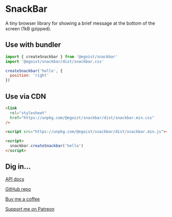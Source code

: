 # SnackBar

A tiny browser library for showing a brief message at the bottom of the screen (1kB gzipped).

## Use with bundler

```js
import { createSnackbar } from '@egoist/snackbar'
import '@egoist/snackbar/dist/snackbar.css'

createSnackbar('hello', {
  position: 'right'
})
```

## Use via CDN

```html
<link
  rel="stylesheet"
  href="https://unpkg.com/@egoist/snackbar/dist/snackbar.min.css"
/>

<script src="https://unpkg.com/@egoist/snackbar/dist/snackbar.min.js"></script>

<script>
  snackbar.createSnackbar('hello')
</script>
```

## Dig in...

[API docs](/docs)

[GitHub repo](https://github.com/egoist/snackbar)

[Buy me a coffee](https://ko-fi.com/support_egoist)

[Support me on Patreon](https://patreon.com/egoist)
